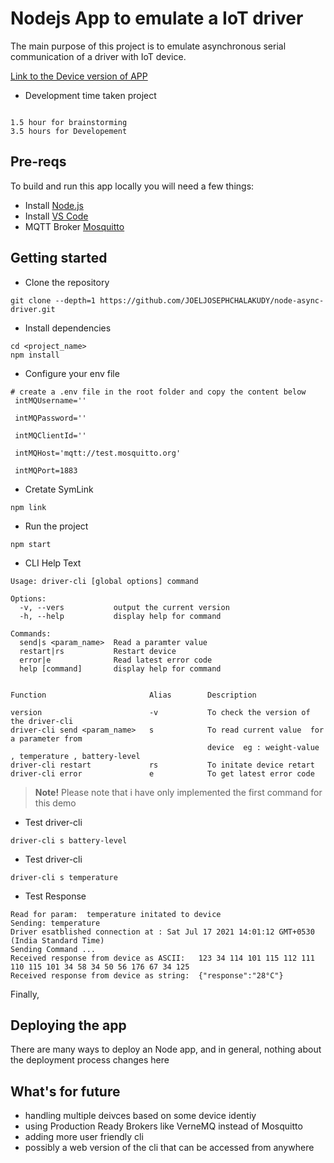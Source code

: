 # Nodejs App to emulate a IoT driver


The main purpose of this project is to emulate asynchronous serial communication of a driver with IoT device.

[Link to the Device version of APP](https://github.com/JOELJOSEPHCHALAKUDY/node-async-device)

- Development time taken project

```

1.5 hour for brainstorming
3.5 hours for Developement
```


## Pre-reqs

To build and run this app locally you will need a few things:
- Install [Node.js](https://nodejs.org/en/)
- Install [VS Code](https://code.visualstudio.com/)
- MQTT Broker [Mosquitto](https://test.mosquitto.org/)

## Getting started

- Clone the repository

```
git clone --depth=1 https://github.com/JOELJOSEPHCHALAKUDY/node-async-driver.git
```
- Install dependencies
```
cd <project_name>
npm install
```
- Configure your env file

```
# create a .env file in the root folder and copy the content below
 intMQUsername=''

 intMQPassword=''

 intMQClientId=''

 intMQHost='mqtt://test.mosquitto.org'

 intMQPort=1883

```

- Cretate SymLink
```
npm link
```
- Run the project
```
npm start
```

- CLI Help Text
```
Usage: driver-cli [global options] command

Options:
  -v, --vers           output the current version
  -h, --help           display help for command

Commands:
  send|s <param_name>  Read a paramter value
  restart|rs           Restart device
  error|e              Read latest error code
  help [command]       display help for command


Function                       Alias        Description

version                        -v           To check the version of the driver-cli
driver-cli send <param_name>   s            To read current value  for a parameter from 
                                            device  eg : weight-value , temperature , battery-level
driver-cli restart             rs           To initate device retart
driver-cli error               e            To get latest error code
```

> **Note!** Please note that i have only implemented the first command for this demo

- Test driver-cli

```
driver-cli s battery-level
```

- Test driver-cli

```
driver-cli s temperature
```

- Test Response

```
Read for param:  temperature initated to device
Sending: temperature
Driver esatblished connection at : Sat Jul 17 2021 14:01:12 GMT+0530 (India Standard Time)
Sending Command ...
Received response from device as ASCII:   123 34 114 101 115 112 111 110 115 101 34 58 34 50 56 176 67 34 125
Received response from device as string:  {"response":"28°C"}
```

Finally,

## Deploying the app

There are many ways to deploy an Node app, and in general, nothing about the deployment process changes here 

## What's for future

- handling multiple deivces based on some device identiy
- using Production Ready Brokers like VerneMQ instead of Mosquitto
- adding more user friendly cli 
- possibly a web version of the cli that can be accessed from anywhere
